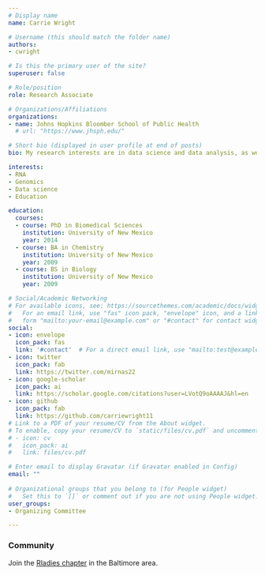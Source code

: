 ```yaml
---
# Display name
name: Carrie Wright

# Username (this should match the folder name)
authors:
- cwright

# Is this the primary user of the site?
superuser: false

# Role/position
role: Research Associate

# Organizations/Affiliations
organizations:
- name: Johns Hopkins Bloomber School of Public Health
  # url: "https://www.jhsph.edu/"

# Short bio (displayed in user profile at end of posts)
bio: My research interests are in data science and data analysis, as well as gene regulation, particularly involving small noncoding regulatory RNAs. I am interesting in advancing methods to better characterize the expression of regulatory RNAs and in educational content development for data science.

interests:
- RNA
- Genomics
- Data science
- Education

education:
  courses:
  - course: PhD in Biomedical Sciences
    institution: University of New Mexico
    year: 2014
  - course: BA in Chemistry
    institution: University of New Mexico
    year: 2009
  - course: BS in Biology
    institution: University of New Mexico
    year: 2009

# Social/Academic Networking
# For available icons, see: https://sourcethemes.com/academic/docs/widgets/#icons
#   For an email link, use "fas" icon pack, "envelope" icon, and a link in the
#   form "mailto:your-email@example.com" or "#contact" for contact widget.
social:
- icon: envelope
  icon_pack: fas
  link: '#contact'  # For a direct email link, use "mailto:test@example.org".
- icon: twitter
  icon_pack: fab
  link: https://twitter.com/mirnas22
- icon: google-scholar
  icon_pack: ai
  link: https://scholar.google.com/citations?user=LVotQ9oAAAAJ&hl=en
- icon: github
  icon_pack: fab
  link: https://github.com/carriewright11
# Link to a PDF of your resume/CV from the About widget.
# To enable, copy your resume/CV to `static/files/cv.pdf` and uncomment the lines below.  
# - icon: cv
#   icon_pack: ai
#   link: files/cv.pdf

# Enter email to display Gravatar (if Gravatar enabled in Config)
email: ""
  
# Organizational groups that you belong to (for People widget)
#   Set this to `[]` or comment out if you are not using People widget.  
user_groups:
- Organizing Committee

---
```



### Community

 Join the [Rladies chapter](https://rladies-baltimore.github.io/) in  the Baltimore area.

